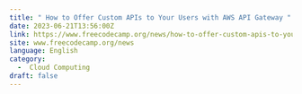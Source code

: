 ```yaml
---
title: " How to Offer Custom APIs to Your Users with AWS API Gateway "
date: 2023-06-21T13:56:00Z
link: https://www.freecodecamp.org/news/how-to-offer-custom-apis-to-your-users-aws-api-gateway/?utm_medium=RSS&utm_source=news.12bit.vn
site: www.freecodecamp.org/news
language: English
category:
  -  Cloud Computing 
draft: false
---
```

